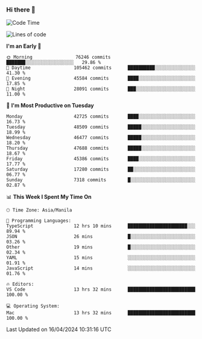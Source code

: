 ### Hi there 👋

<!--START_SECTION:waka-->
![Code Time](http://img.shields.io/badge/Code%20Time-5%2C046%20hrs%202%20mins-blue)

![Lines of code](https://img.shields.io/badge/From%20Hello%20World%20I%27ve%20Written-113.8%20million%20lines%20of%20code-blue)

**I'm an Early 🐤** 

```text
🌞 Morning                76246 commits       ███████░░░░░░░░░░░░░░░░░░   29.86 % 
🌆 Daytime                105462 commits      ██████████░░░░░░░░░░░░░░░   41.30 % 
🌃 Evening                45584 commits       ████░░░░░░░░░░░░░░░░░░░░░   17.85 % 
🌙 Night                  28091 commits       ███░░░░░░░░░░░░░░░░░░░░░░   11.00 % 
```
📅 **I'm Most Productive on Tuesday** 

```text
Monday                   42725 commits       ████░░░░░░░░░░░░░░░░░░░░░   16.73 % 
Tuesday                  48509 commits       █████░░░░░░░░░░░░░░░░░░░░   18.99 % 
Wednesday                46477 commits       █████░░░░░░░░░░░░░░░░░░░░   18.20 % 
Thursday                 47688 commits       █████░░░░░░░░░░░░░░░░░░░░   18.67 % 
Friday                   45386 commits       ████░░░░░░░░░░░░░░░░░░░░░   17.77 % 
Saturday                 17280 commits       ██░░░░░░░░░░░░░░░░░░░░░░░   06.77 % 
Sunday                   7318 commits        █░░░░░░░░░░░░░░░░░░░░░░░░   02.87 % 
```


📊 **This Week I Spent My Time On** 

```text
🕑︎ Time Zone: Asia/Manila

💬 Programming Languages: 
TypeScript               12 hrs 10 mins      ██████████████████████░░░   89.94 % 
JSON                     26 mins             █░░░░░░░░░░░░░░░░░░░░░░░░   03.26 % 
Other                    19 mins             █░░░░░░░░░░░░░░░░░░░░░░░░   02.34 % 
YAML                     15 mins             ░░░░░░░░░░░░░░░░░░░░░░░░░   01.91 % 
JavaScript               14 mins             ░░░░░░░░░░░░░░░░░░░░░░░░░   01.76 % 

🔥 Editors: 
VS Code                  13 hrs 32 mins      █████████████████████████   100.00 % 

💻 Operating System: 
Mac                      13 hrs 32 mins      █████████████████████████   100.00 % 
```


 Last Updated on 16/04/2024 10:31:16 UTC
<!--END_SECTION:waka-->


<!--
**rad182/rad182** is a ✨ _special_ ✨ repository because its `README.md` (this file) appears on your GitHub profile.

Here are some ideas to get you started:

- 🔭 I’m currently working on ...
- 🌱 I’m currently learning ...
- 👯 I’m looking to collaborate on ...
- 🤔 I’m looking for help with ...
- 💬 Ask me about ...
- 📫 How to reach me: ...
- 😄 Pronouns: ...
- ⚡ Fun fact: ...
-->
